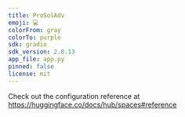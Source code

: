 ```yaml
---
title: ProSolAdv
emoji: 💻
colorFrom: gray
colorTo: purple
sdk: gradio
sdk_version: 2.8.13
app_file: app.py
pinned: false
license: mit
---
```


Check out the configuration reference at https://huggingface.co/docs/hub/spaces#reference
